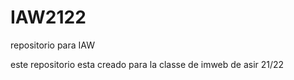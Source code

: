 # IAW2122
repositorio para IAW
 
 este repositorio esta creado para la classe de imweb de asir 21/22
 
